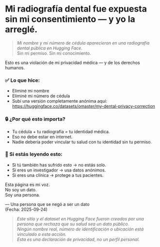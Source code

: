 # Mi radiografía dental fue expuesta sin mi consentimiento — y yo la arreglé.

> *Mi nombre y mi número de cédula aparecieron en una radiografía dental pública en Hugging Face.*  
> Sin mi permiso. Sin mi conocimiento.

Esto es una violación de mi privacidad médica — y de los derechos humanos.

### ✅ Lo que hice:
- Eliminé mi nombre  
- Eliminé mi número de cédula  
- Subí una versión completamente anónima aquí:  
  https://huggingface.co/datasets/omaster/my-dental-privacy-correction

### 🔒 ¿Por qué esto importa?
- Tu cédula + tu radiografía = tu identidad médica.  
- Eso no debe estar en internet.  
- Nadie debería poder vincular tu salud con tu identidad sin tu permiso.

### 🙏 Si estás leyendo esto:
- Si tú también has sufrido esto → no estás solo.  
- Si eres un investigador → usa datos anónimos.  
- Si eres una clínica → protege a tus pacientes.

Esta página es mi voz.  
No soy un dato.  
Soy una persona.

— Una persona que se negó a ser un dato  
(Fecha: 2025-09-24)

> *Este sitio y el dataset en Hugging Face fueron creados por una persona que rechaza que su salud sea un dato público.  
> Ningún nombre real, número de identificación o ubicación está vinculado a esta acción.  
> Esta es una declaración de privacidad, no un perfil personal.*
